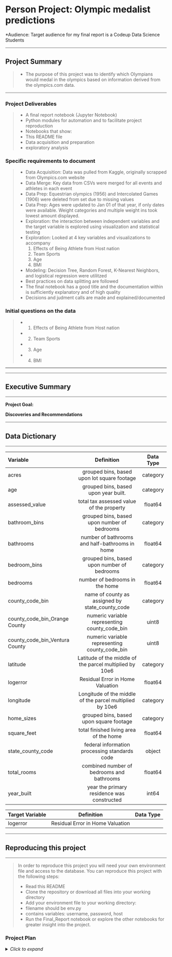 # Person Project: Olympic medalist predictions
*Audience: Target audience for my final report is a Codeup Data Science Students


<hr style="background-color:silver;height:3px;" />

## Project Summary

> - The purpose of this project was to identify which Olympians would medal in the olympics based on information derived from the olympics.com data. 

<hr style="background-color:silver;height:3px;" />

### Project Deliverables
> - A final report notebook (Jupyter Notebook)
> - Python modules for automation and to facilitate project reproduction
> - Notebooks that show:
> - This README file
>  - Data acquisition and preparation 
>  - exploratory analysis 


### Specific requirements to document
> - Data Acquisition: Data was pulled from Kaggle, originally scrapped from Olympics.com website
> - Data Merge: Key data from CSVs were merged for all events and athletes in each event
> - Data Prep: Equestrian olympics (1956) and Intercolated Games (1906) were deleted from set due to missing values
> - Data Prep: Ages were updated to Jan 01 of that year, if only dates were available.  Weight categories and multiple weight ins took lowest amount displayed. 
> - Exploration: the interaction between independent variables and the target variable is explored using visualization and statistical testing
> - Exploration:  Looked at 4 key variables and visualizations to accompany
>   1. Effects of Being Athlete from Host nation
>   2. Team Sports
>   3. Age
>   4. BMI
> - Modeling: Decision Tree, Random Forest, K-Nearest Neighbors, and logistical regression were utilitzed
> - Best practices on data splitting are followed
> - The final notebook has a good title and the documentation within is sufficiently explanatory and of high quality
> - Decisions and judment calls are made and explained/documented


### Initial questions on the data

>  - 1. Effects of Being Athlete from Host nation
>  - 2. Team Sports
>  - 3. Age
>  - 4. BMI

---

<hr style="background-color:silver;height:3px;" />

## Executive Summary
<hr style="background-color:silver;height:3px;" />

**Project Goal:**

**Discoveries and Recommendations**


<hr style="background-color:silver;height:3px;" />

## Data Dictionary
<hr style="background-color:silver;height:3px;" />

| Variable                       | Definition                                         | Data Type |
|:-------------------------------|:--------------------------------------------------:|:---------:|
| acres                          | grouped bins, based upon lot square footage        | category  |
| age                            | grouped bins, based upon year built.               | category  |
| assessed_value                 | total tax assessed value of the property           | float64   |
| bathroom_bins                  | grouped bins, based upon number of bedrooms        | category  |
| bathrooms                      | number of bathrooms and half-bathrooms in home     | float64   |
| bedroom_bins                   | grouped bins, based upon number of bedrooms        | category  |
| bedrooms                       | number of bedrooms in the home                     | float64   |
| county_code_bin                | name of county as assigned by state_county_code    | category  |
| county_code_bin_Orange County  | numeric variable representing county_code_bin      | uint8     |
| county_code_bin_Ventura County | numeric variable representing county_code_bin      | uint8     |
| latitude                       | Latitude of the middle of the parcel multiplied by 10e6  | category  |
| logerror                       | Residual Error in Home Valuation                   | float64   |
| longitude                      | Longitude of the middle of the parcel multiplied by 10e6 | category  |
| home_sizes                     | grouped bins, based upon square footage            | category  |
| square_feet                    | total finished living area of the home             | float64   |
| state_county_code              | federal information processing standards code      | object    |
| total_rooms                    | combined number of bedrooms and bathrooms          | float64   |
| year_built                     | year the primary residence was constructed         | int64     |

|Target Variable                 | Definition                                         | Data Type|
|:-------------------------------|:--------------------------------------------------:|:---------:|
|logerror                        | Residual Error in Home Valuation                   |           |
<hr style="background-color:silver;height:3px;" />

## Reproducing this project
<hr style="background-color:silver;height:3px;" />

> In order to reproduce this project you will need your own environment file and access to the database. You can reproduce this project with the following steps:
> - Read this README
> - Clone the repository or download all files into your working directory
> - Add your environment file to your working directory:
>  - filename should be env.py
>  - contains variables: username, password, host
> - Run the Final_Report notebook or explore the other notebooks for greater insight into the project.

### Project Plan 

<details>
  <summary><i>Click to expand</i></summary>
  <ul>
   <li><b>Acquire</b> data from XXXX</li>
    <li>Clean and <b>prepare</b>data for the exploration. </li>
    <li>Create wrangle.py to store functions I created to automate the cleaning and preparation process.</li>
    <li>Separate train, validate, test subsets and scaled data.</li>
    <li><b>Explore</b> the data through visualizations; Document findings and takeaways.</li>
    <li>Perform <b>modeling</b>:
    <ul>
        <li>Identify model evaluation criteria</li>
        <li>Create at least three different models.</li>
        <li>Evaluate models on appropriate data subsets.</li>
    </ul>
    </li>
    <li>Create <b>Final Report</b> notebook with a curtailed version of the above steps.</li>
    <li>Create and review README. </li>
    
  </ul>
</details
